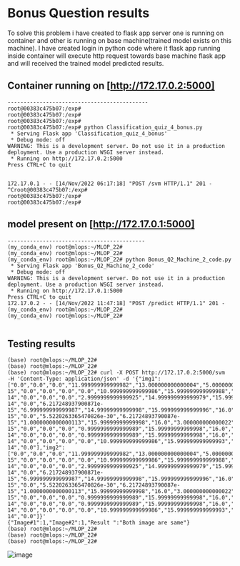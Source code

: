 # Bonus Question results

To solve this problem i have created to flask app server one is running on container and other is running on base machine(trained model exists on this machine). I have created login in python code where it flask app running inside container will execute http request towards base machine flask app and will received the trained model predicted results.


## Container running on [http://172.17.0.2:5000]
```
--------------------------------------------
root@00383c475b07:/exp#
root@00383c475b07:/exp#
root@00383c475b07:/exp#
root@00383c475b07:/exp# python Classification_quiz_4_bonus.py
 * Serving Flask app 'Classification_quiz_4_bonus'
 * Debug mode: off
WARNING: This is a development server. Do not use it in a production deployment. Use a production WSGI server instead.
 * Running on http://172.17.0.2:5000
Press CTRL+C to quit


172.17.0.1 - - [14/Nov/2022 06:17:18] "POST /svm HTTP/1.1" 201 -
^Croot@00383c475b07:/exp#
root@00383c475b07:/exp#
root@00383c475b07:/exp#
```


## model present on [http://172.17.0.1:5000]
```
-------------------------------------------
(my_conda_env) root@mlops:~/MLOP_22#
(my_conda_env) root@mlops:~/MLOP_22#
(my_conda_env) root@mlops:~/MLOP_22# python Bonus_Q2_Machine_2_code.py
 * Serving Flask app 'Bonus_Q2_Machine_2_code'
 * Debug mode: off
WARNING: This is a development server. Do not use it in a production deployment. Use a production WSGI server instead.
 * Running on http://172.17.0.1:5000
Press CTRL+C to quit
172.17.0.2 - - [14/Nov/2022 11:47:18] "POST /predict HTTP/1.1" 201 -
(my_conda_env) root@mlops:~/MLOP_22#
(my_conda_env) root@mlops:~/MLOP_22#


```


## Testing results
```
(base) root@mlops:~/MLOP_22#
(base) root@mlops:~/MLOP_22#
(base) root@mlops:~/MLOP_22# curl -X POST http://172.17.0.2:5000/svm  -H 'Content-Type: application/json' -d '{"img1": ["0.0","0.0","0.0","11.999999999999982","13.000000000000004","5.000000000000021","8.881784197001265e-15","0.0","0.0","0.0","0.0","10.999999999999986","15.999999999999988","9.000000000000005","1.598721155460224e-14","0.0","0.0","0.0","2.9999999999999925","14.999999999999979","15.999999999999998","6.000000000000022","1.0658141036401509e-14","0.0","6.217248937900871e-15","6.999999999999987","14.99999999999998","15.999999999999996","16.0","2.0000000000000284","3.552713678800507e-15","0.0","5.5220263365470826e-30","6.21724893790087e-15","1.0000000000000113","15.99999999999998","16.0","3.000000000000022","5.32907051820075e-15","0.0","0.0","0.0","0.9999999999999989","15.99999999999998","16.0","6.000000000000015","1.0658141036401498e-14","0.0","0.0","0.0","0.9999999999999989","15.99999999999998","16.0","6.000000000000018","1.0658141036401503e-14","0.0","0.0","0.0","0.0","10.999999999999986","15.999999999999993","10.00000000000001","1.7763568394002505e-14","0.0"],"img2": ["0.0","0.0","0.0","11.999999999999982","13.000000000000004","5.000000000000021","8.881784197001265e-15","0.0","0.0","0.0","0.0","10.999999999999986","15.999999999999988","9.000000000000005","1.598721155460224e-14","0.0","0.0","0.0","2.9999999999999925","14.999999999999979","15.999999999999998","6.000000000000022","1.0658141036401509e-14","0.0","6.217248937900871e-15","6.999999999999987","14.99999999999998","15.999999999999996","16.0","2.0000000000000284","3.552713678800507e-15","0.0","5.5220263365470826e-30","6.21724893790087e-15","1.0000000000000113","15.99999999999998","16.0","3.000000000000022","5.32907051820075e-15","0.0","0.0","0.0","0.9999999999999989","15.99999999999998","16.0","6.000000000000015","1.0658141036401498e-14","0.0","0.0","0.0","0.9999999999999989","15.99999999999998","16.0","6.000000000000018","1.0658141036401503e-14","0.0","0.0","0.0","0.0","10.999999999999986","15.999999999999993","10.00000000000001","1.7763568394002505e-14","0.0"]}'
{"Image#1":1,"Image#2":1,"Result ":"Both image are same"}
(base) root@mlops:~/MLOP_22#
(base) root@mlops:~/MLOP_22#
(base) root@mlops:~/MLOP_22#
```

![image](https://user-images.githubusercontent.com/89742374/201590133-08c12c94-99ae-464b-8293-8fec3b574f87.png)


